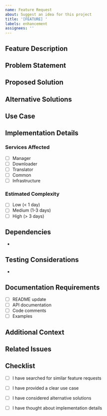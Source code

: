 ```yaml
---
name: Feature Request
about: Suggest an idea for this project
title: '[FEATURE] '
labels: enhancement
assignees: ''
---
```


## Feature Description

<!-- A clear and concise description of the feature you'd like to see -->

## Problem Statement

<!-- Is your feature request related to a problem? Please describe -->
<!-- Example: I'm always frustrated when [...] -->

## Proposed Solution

<!-- Describe the solution you'd like -->

## Alternative Solutions

<!-- Describe any alternative solutions or features you've considered -->

## Use Case

<!-- Describe how this feature would be used and who would benefit from it -->

## Implementation Details

<!-- Optional: Technical details about how this could be implemented -->

### Services Affected

- [ ] Manager
- [ ] Downloader
- [ ] Translator
- [ ] Common
- [ ] Infrastructure

### Estimated Complexity

- [ ] Low (< 1 day)
- [ ] Medium (1-3 days)
- [ ] High (> 3 days)

## Dependencies

<!-- List any dependencies or prerequisites for this feature -->

- 

## Testing Considerations

<!-- How should this feature be tested? -->

- 

## Documentation Requirements

<!-- What documentation needs to be created or updated? -->

- [ ] README update
- [ ] API documentation
- [ ] Code comments
- [ ] Examples

## Additional Context

<!-- Add any other context, mockups, or screenshots about the feature request here -->

## Related Issues

<!-- Link any related issues or feature requests here -->

## Checklist

- [ ] I have searched for similar feature requests
- [ ] I have provided a clear use case
- [ ] I have considered alternative solutions
- [ ] I have thought about implementation details

